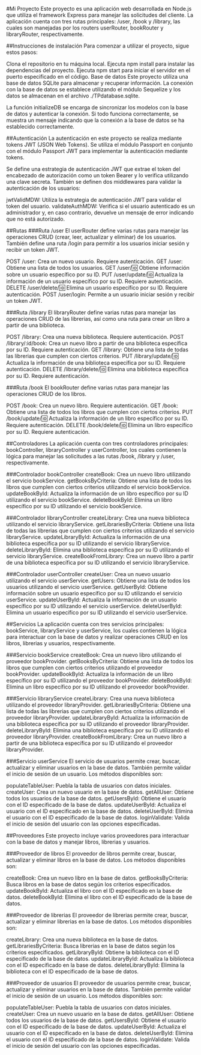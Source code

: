 #Mi Proyecto
Este proyecto es una aplicación web desarrollada en Node.js que utiliza el framework Express para manejar las solicitudes del cliente. La aplicación cuenta con tres rutas principales: /user, /book y /library, las cuales son manejadas por los routers userRouter, bookRouter y libraryRouter, respectivamente.

##Instrucciones de instalación
Para comenzar a utilizar el proyecto, sigue estos pasos:

Clona el repositorio en tu máquina local.
Ejecuta npm install para instalar las dependencias del proyecto.
Ejecuta npm start para iniciar el servidor en el puerto especificado en el código.
Base de datos
Este proyecto utiliza una base de datos SQLite para almacenar y recuperar información. La conexión con la base de datos se establece utilizando el módulo Sequelize y los datos se almacenan en el archivo ./TPdatabase.sqlite.

La función initializeDB se encarga de sincronizar los modelos con la base de datos y autenticar la conexión. Si todo funciona correctamente, se muestra un mensaje indicando que la conexión a la base de datos se ha establecido correctamente.

##Autenticación
La autenticación en este proyecto se realiza mediante tokens JWT (JSON Web Tokens). Se utiliza el módulo Passport en conjunto con el módulo Passport JWT para implementar la autenticación mediante tokens.

Se define una estrategia de autenticación JWT que extrae el token del encabezado de autorización como un token Bearer y lo verifica utilizando una clave secreta. También se definen dos middlewares para validar la autenticación de los usuarios:

jwtValidMDW: Utiliza la estrategia de autenticación JWT para validar el token del usuario.
validateAuthMDW: Verifica si el usuario autenticado es un administrador y, en caso contrario, devuelve un mensaje de error indicando que no está autorizado.


##Rutas
###Ruta /user
El userRouter define varias rutas para manejar las operaciones CRUD (crear, leer, actualizar y eliminar) de los usuarios. También define una ruta /login para permitir a los usuarios iniciar sesión y recibir un token JWT.

POST /user: Crea un nuevo usuario. Requiere autenticación.
GET /user: Obtiene una lista de todos los usuarios.
GET /user/:id: Obtiene información sobre un usuario específico por su ID.
PUT /user/update/:id: Actualiza la información de un usuario específico por su ID. Requiere autenticación.
DELETE /user/delete/:id: Elimina un usuario específico por su ID. Requiere autenticación.
POST /user/login: Permite a un usuario iniciar sesión y recibir un token JWT.

###Ruta /library
El libraryRouter define varias rutas para manejar las operaciones CRUD de las librerias, así como una ruta para crear un libro a partir de una biblioteca.

POST /library: Crea una nueva biblioteca. Requiere autenticación.
POST /library/:id/book: Crea un nuevo libro a partir de una biblioteca específica por su ID. Requiere autenticación.
GET /library: Obtiene una lista de todas las librerias que cumplen con ciertos criterios.
PUT /library/update/:id: Actualiza la información de una biblioteca específica por su ID. Requiere autenticación.
DELETE /library/delete/:id: Elimina una biblioteca específica por su ID. Requiere autenticación.

###Ruta /book
El bookRouter define varias rutas para manejar las operaciones CRUD de los libros.

POST /book: Crea un nuevo libro. Requiere autenticación.
GET /book: Obtiene una lista de todos los libros que cumplen con ciertos criterios.
PUT /book/update/:id: Actualiza la información de un libro específico por su ID. Requiere autenticación.
DELETE /book/delete/:id: Elimina un libro específico por su ID. Requiere autenticación.


##Controladores
La aplicación cuenta con tres controladores principales: bookController, libraryController y userController, los cuales contienen la lógica para manejar las solicitudes a las rutas /book, /library y /user, respectivamente.

###Controlador bookController
createBook: Crea un nuevo libro utilizando el servicio bookService.
getBooksByCriteria: Obtiene una lista de todos los libros que cumplen con ciertos criterios utilizando el servicio bookService.
updateBookById: Actualiza la información de un libro específico por su ID utilizando el servicio bookService.
deleteBookById: Elimina un libro específico por su ID utilizando el servicio bookService.

###Controlador libraryController
createLibrary: Crea una nueva biblioteca utilizando el servicio libraryService.
getLibrariesByCriteria: Obtiene una lista de todas las librerias que cumplen con ciertos criterios utilizando el servicio libraryService.
updateLibraryById: Actualiza la información de una biblioteca específica por su ID utilizando el servicio libraryService.
deleteLibraryById: Elimina una biblioteca específica por su ID utilizando el servicio libraryService.
createBookFromLibrary: Crea un nuevo libro a partir de una biblioteca específica por su ID utilizando el servicio libraryService.

###Controlador userController
createUser: Crea un nuevo usuario utilizando el servicio userService.
getUsers: Obtiene una lista de todos los usuarios utilizando el servicio userService.
getUserById: Obtiene información sobre un usuario específico por su ID utilizando el servicio userService.
updateUserById: Actualiza la información de un usuario específico por su ID utilizando el servicio userService.
deleteUserById: Elimina un usuario específico por su ID utilizando el servicio userService.


##Servicios
La aplicación cuenta con tres servicios principales: bookService, libraryService y userService, los cuales contienen la lógica para interactuar con la base de datos y realizar operaciones CRUD en los libros, librerias y usuarios, respectivamente.

###Servicio bookService
createBook: Crea un nuevo libro utilizando el proveedor bookProvider.
getBooksByCriteria: Obtiene una lista de todos los libros que cumplen con ciertos criterios utilizando el proveedor bookProvider.
updateBookById: Actualiza la información de un libro específico por su ID utilizando el proveedor bookProvider.
deleteBookById: Elimina un libro específico por su ID utilizando el proveedor bookProvider.

###Servicio libraryService
createLibrary: Crea una nueva biblioteca utilizando el proveedor libraryProvider.
getLibrariesByCriteria: Obtiene una lista de todas las librerias que cumplen con ciertos criterios utilizando el proveedor libraryProvider.
updateLibraryById: Actualiza la información de una biblioteca específica por su ID utilizando el proveedor libraryProvider.
deleteLibraryById: Elimina una biblioteca específica por su ID utilizando el proveedor libraryProvider.
createBookFromLibrary: Crea un nuevo libro a partir de una biblioteca específica por su ID utilizando el proveedor libraryProvider.

###Servicio userService
El servicio de usuarios permite crear, buscar, actualizar y eliminar usuarios en la base de datos. También permite validar el inicio de sesión de un usuario. Los métodos disponibles son:

populateTableUser: Puebla la tabla de usuarios con datos iniciales.
createUser: Crea un nuevo usuario en la base de datos.
getAllUser: Obtiene todos los usuarios de la base de datos.
getUsersById: Obtiene el usuario con el ID especificado de la base de datos.
updateUserById: Actualiza el usuario con el ID especificado en la base de datos.
deleteUserById: Elimina el usuario con el ID especificado de la base de datos.
loginValidate: Valida el inicio de sesión del usuario con las opciones especificadas.


##Proveedores
Este proyecto incluye varios proveedores para interactuar con la base de datos y manejar libros, librerias y usuarios.

###Proveedor de libros
El proveedor de libros permite crear, buscar, actualizar y eliminar libros en la base de datos. Los métodos disponibles son:

createBook: Crea un nuevo libro en la base de datos.
getBooksByCriteria: Busca libros en la base de datos según los criterios especificados.
updateBookById: Actualiza el libro con el ID especificado en la base de datos.
deleteBookById: Elimina el libro con el ID especificado de la base de datos.

###Proveedor de librerias
El proveedor de librerias permite crear, buscar, actualizar y eliminar librerias en la base de datos. Los métodos disponibles son:

createLibrary: Crea una nueva biblioteca en la base de datos.
getLibrariesByCriteria: Busca librerias en la base de datos según los criterios especificados.
getLibraryById: Obtiene la biblioteca con el ID especificado de la base de datos.
updateLibraryById: Actualiza la biblioteca con el ID especificado en la base de datos.
deleteLibraryById: Elimina la biblioteca con el ID especificado de la base de datos.

###Proveedor de usuarios
El proveedor de usuarios permite crear, buscar, actualizar y eliminar usuarios en la base de datos. También permite validar el inicio de sesión de un usuario. Los métodos disponibles son:

populateTableUser: Puebla la tabla de usuarios con datos iniciales.
createUser: Crea un nuevo usuario en la base de datos.
getAllUser: Obtiene todos los usuarios de la base de datos.
getUsersById: Obtiene el usuario con el ID especificado de la base de datos.
updateUserById: Actualiza el usuario con el ID especificado en la base de datos.
deleteUserById: Elimina el usuario con el ID especificado de la base de datos.
loginValidate: Valida el inicio de sesión del usuario con las opciones especificadas.